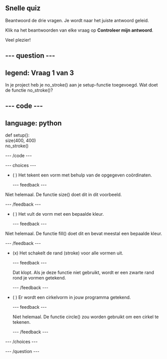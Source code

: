 ## Snelle quiz

Beantwoord de drie vragen. Je wordt naar het juiste antwoord geleid.

Klik na het beantwoorden van elke vraag op **Controleer mijn antwoord**.

Veel plezier!

--- question ---
---
legend: Vraag 1 van 3
---
In je project heb je no_stroke() aan je setup-functie toegevoegd. Wat doet de functie no_stroke()?

--- code ---
---
language: python
---

def setup():   
size(400, 400)      
no_stroke()

--- /code ---

--- choices ---

- ( ) Het tekent een vorm met behulp van de opgegeven coördinaten.

  --- feedback ---

Niet helemaal. De functie size() doet dit in dit voorbeeld.

  --- /feedback ---

- ( ) Het vult de vorm met een bepaalde kleur.

  --- feedback ---

Niet helemaal. De functie fill() doet dit en bevat meestal een bepaalde kleur.

  --- /feedback ---

- (x) Het schakelt de rand (stroke) voor alle vormen uit.

  --- feedback ---

  Dat klopt. Als je deze functie niet gebruikt, wordt er een zwarte rand rond je vormen getekend.

  --- /feedback ---

- ( ) Er wordt een cirkelvorm in jouw programma getekend.

  --- feedback ---

  Niet helemaal. De functie circle() zou worden gebruikt om een cirkel te tekenen.

  --- /feedback ---

--- /choices ---

--- /question ---
